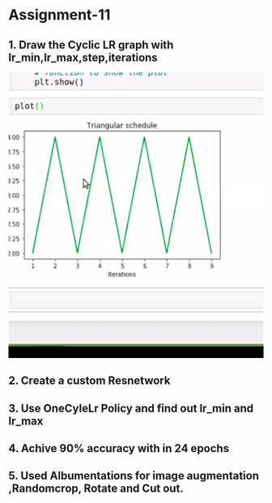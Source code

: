 # Assignment-11

## 1. Draw the Cyclic LR graph with lr_min,lr_max,step,iterations

![Cyclic LR Zig-Zag Plot](https://github.com/rohitrnath/EVA-4/blob/master/S11/CyclicLR_Triangle.png)

## 2. Create a custom Resnetwork
## 3. Use OneCyleLr Policy and find out lr_min and lr_max
## 4. Achive 90% accuracy with in 24 epochs
## 5. Used Albumentations for image augmentation ,Randomcrop, Rotate and Cut out.